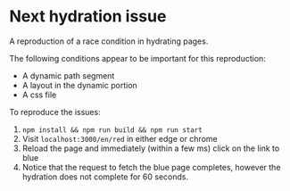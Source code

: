 # Next hydration issue

A reproduction of a race condition in hydrating pages.

The following conditions appear to be important for this reproduction:

* A dynamic path segment
* A layout in the dynamic portion
* A css file

To reproduce the issues:

1. `npm install && npm run build && npm run start`
2. Visit `localhost:3000/en/red` in either edge or chrome
3. Reload the page and immediately (within a few ms) click on the link to blue
4. Notice that the request to fetch the blue page completes, however the hydration does not complete for 60 seconds.
